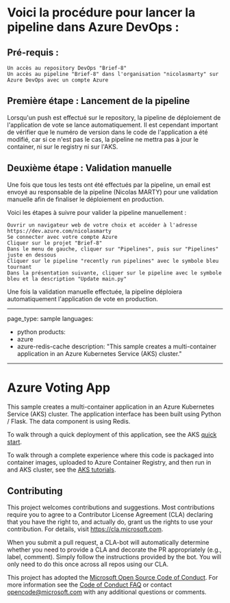 # Voici la procédure pour lancer la pipeline dans Azure DevOps :

## Pré-requis :

    Un accès au repository DevOps "Brief-8"
    Un accès au pipeline "Brief-8" dans l'organisation "nicolasmarty" sur Azure DevOps avec un compte Azure

## Première étape : Lancement de la pipeline
Lorsqu'un push est effectué sur le repository, la pipeline de déploiement de l'application de vote se lance automatiquement. Il est cependant important de vérifier que le numéro de version dans le code de l'application a été modifié, car si ce n'est pas le cas, la pipeline ne mettra pas à jour le container, ni sur le registry ni sur l'AKS.

## Deuxième étape : Validation manuelle
Une fois que tous les tests ont été effectués par la pipeline, un email est envoyé au responsable de la pipeline (Nicolas MARTY) pour une validation manuelle afin de finaliser le déploiement en production.

Voici les étapes à suivre pour valider la pipeline manuellement :

    Ouvrir un navigateur web de votre choix et accéder à l'adresse https://dev.azure.com/nicolasmarty
    Se connecter avec votre compte Azure
    Cliquer sur le projet "Brief-8"
    Dans le menu de gauche, cliquer sur "Pipelines", puis sur "Pipelines" juste en dessous
    Cliquer sur le pipeline "recently run pipelines" avec le symbole bleu tournant
    Dans la présentation suivante, cliquer sur le pipeline avec le symbole bleu et la description "Update main.py"

Une fois la validation manuelle effectuée, la pipeline déploiera automatiquement l'application de vote en production.


---
page_type: sample
languages:
  - python
products:
  - azure
  - azure-redis-cache
description: "This sample creates a multi-container application in an Azure Kubernetes Service (AKS) cluster."
---

# Azure Voting App

This sample creates a multi-container application in an Azure Kubernetes Service (AKS) cluster. The application interface has been built using Python / Flask. The data component is using Redis.

To walk through a quick deployment of this application, see the AKS [quick start](https://docs.microsoft.com/en-us/azure/aks/kubernetes-walkthrough?WT.mc_id=none-github-nepeters).

To walk through a complete experience where this code is packaged into container images, uploaded to Azure Container Registry, and then run in and AKS cluster, see the [AKS tutorials](https://docs.microsoft.com/en-us/azure/aks/tutorial-kubernetes-prepare-app?WT.mc_id=none-github-nepeters).

## Contributing

This project welcomes contributions and suggestions.  Most contributions require you to agree to a
Contributor License Agreement (CLA) declaring that you have the right to, and actually do, grant us
the rights to use your contribution. For details, visit https://cla.microsoft.com.

When you submit a pull request, a CLA-bot will automatically determine whether you need to provide
a CLA and decorate the PR appropriately (e.g., label, comment). Simply follow the instructions
provided by the bot. You will only need to do this once across all repos using our CLA.

This project has adopted the [Microsoft Open Source Code of Conduct](https://opensource.microsoft.com/codeofconduct/).
For more information see the [Code of Conduct FAQ](https://opensource.microsoft.com/codeofconduct/faq/) or
contact [opencode@microsoft.com](mailto:opencode@microsoft.com) with any additional questions or comments.
